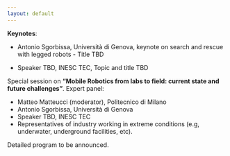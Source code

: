 ```yaml
---
layout: default
---
```


**Keynotes**:

* Antonio Sgorbissa, Università di Genova, keynote on search and rescue with legged robots - Title TBD

* Speaker TBD, INESC TEC, Topic and title TBD


Special session on **“Mobile Robotics from labs to field: current state and future challenges”**.
Expert panel:

* Matteo Matteucci (moderator), Politecnico di Milano
* Antonio Sgorbissa, Università di Genova
* Speaker TBD, INESC TEC
* Representatives of industry working in extreme conditions (e.g, underwater, underground facilities, etc). 
 

Detailed program to be announced. 
